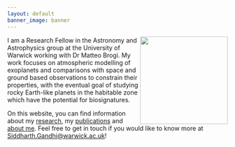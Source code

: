 ```yaml
---
layout: default
banner_image: banner
---
```


<img style="float: right; width: 200px" src="{{site.baseurl}}/images/gandhi.png">

I am a Research Fellow in the Astronomy and Astrophysics group at the University of Warwick working with Dr Matteo Brogi. My work focuses on atmospheric modelling of exoplanets and comparisons with space and ground based observations to constrain their properties, with the eventual goal of studying rocky Earth-like planets in the habitable zone which have the potential for biosignatures.

On this website, you can find information about my [research]({{site.baseurl}}/research.html), my [publications]({{site.baseurl}}/publications.html) and [about me]({{site.baseurl}}/aboutme.html). Feel free to get in touch if you would like to know more at Siddharth.Gandhi@warwick.ac.uk!
